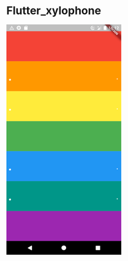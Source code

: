 # Flutter_xylophone


<img src="https://github.com/patzu/Flutter_xylophone/blob/main/Screenshot_20210520_111233.png" width=300 height=600>
